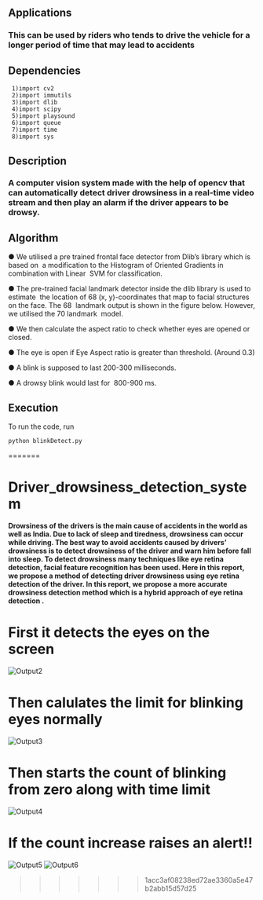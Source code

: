 ## Applications
### This can be used by riders who tends to drive the vehicle for a longer period of time that may lead to accidents
## Dependencies
```
 1)import cv2
 2)import immutils
 3)import dlib
 4)import scipy
 5)import playsound
 6)import queue
 7)import time
 8)import sys
 ```
## Description
###  A computer vision system made with the help of opencv that can automatically detect driver drowsiness in a real-time video stream and then play an alarm if the driver appears to be drowsy.
## Algorithm
● We utilised a pre trained frontal face detector from Dlib’s library which is based on  a modification to the Histogram of Oriented Gradients in combination with Linear  SVM for classification.  

● The pre-trained facial landmark detector inside the dlib library is used to estimate  the location of 68 (x, y)-coordinates that map to facial structures on the face. The 68  landmark output is shown in the figure below. However, we utilised the 70 landmark  model.

● We then calculate the aspect ratio to check whether eyes are opened or closed.

● The eye is open if Eye Aspect ratio is greater than threshold. (Around 0.3)

● A blink is supposed to last 200-300 milliseconds.

● A drowsy blink would last for  800-900  ms. 

## Execution
To run the code, run 

```
python blinkDetect.py
```
=======
# Driver_drowsiness_detection_system
**Drowsiness of the drivers is the main cause of accidents in the world as well as India. Due to lack of sleep and tiredness, drowsiness can occur while driving. The best way to avoid accidents caused by drivers’ drowsiness is to detect drowsiness of the driver and warn him before fall into sleep. To detect drowsiness many techniques like eye retina detection, facial feature recognition has been used. Here in this report, we propose a method of detecting driver drowsiness using eye retina detection of the driver. In this report, we propose a more accurate drowsiness detection method which is a hybrid approach of eye retina detection .**

# First it detects the eyes on the screen
![Output2](https://user-images.githubusercontent.com/77244089/130503712-a6a52cf8-e595-48de-9ddc-d2051ed9dd35.png)

# Then calulates the limit for blinking eyes normally
![Output3](https://user-images.githubusercontent.com/77244089/130503713-359c24f3-12de-4d97-adff-6623caf4878e.png)

# Then starts the count of blinking from zero along with time limit
![Output4](https://user-images.githubusercontent.com/77244089/130503715-0ed61c8c-6d29-42b3-aec2-c7cabee23b76.png)

# If the count increase raises an alert!!
![Output5](https://user-images.githubusercontent.com/77244089/130503718-5864f967-22a5-4b44-a036-ee5f3f6079b1.png)
![Output6](https://user-images.githubusercontent.com/77244089/130503719-0854b189-2e38-4dc8-8f37-677d38bdb7f9.png)
>>>>>>> 1acc3af08238ed72ae3360a5e47b2abb15d57d25
